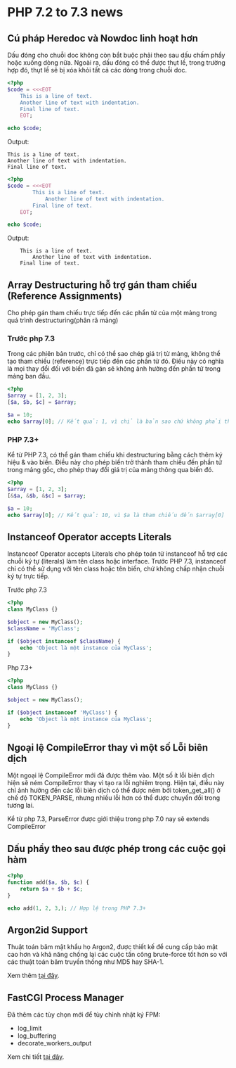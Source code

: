 # PHP 7.2 to 7.3 news

## Cú pháp Heredoc và Nowdoc linh hoạt hơn

Dấu đóng cho chuỗi doc không còn bắt buộc phải theo sau dấu chấm phẩy hoặc xuống dòng nữa.
Ngoài ra, dấu đóng có thể được thụt lề, trong trường hợp đó, thụt lề sẽ bị xóa khỏi tất cả các dòng trong chuỗi doc.

```php
<?php
$code = <<<EOT
    This is a line of text.
    Another line of text with indentation.
    Final line of text.
    EOT;

echo $code;
```

Output:

```text
This is a line of text.
Another line of text with indentation.
Final line of text.
```

```php
<?php
$code = <<<EOT
        This is a line of text.
            Another line of text with indentation.
        Final line of text.
    EOT;

echo $code;
```

Output:

```text
    This is a line of text.
        Another line of text with indentation.
    Final line of text.
```

## Array Destructuring hỗ trợ gán tham chiếu (Reference Assignments)

Cho phép gán tham chiếu trực tiếp đến các phần tử của một mảng trong quá trình destructuring(phân rã mảng)

### Trước php 7.3

Trong các phiên bản trước, chỉ có thể sao chép giá trị từ mảng, không thể tạo tham chiếu (reference) trực tiếp đến các phần tử đó.
Điều này có nghĩa là mọi thay đổi đối với biến đã gán sẽ không ảnh hưởng đến phần tử trong mảng ban đầu.

```php
<?php
$array = [1, 2, 3];
[$a, $b, $c] = $array;

$a = 10;
echo $array[0]; // Kết quả: 1, vì chỉ là bản sao chứ không phải tham chiếu
```

### PHP 7.3+

Kể từ PHP 7.3, có thể gán tham chiếu khi destructuring bằng cách thêm ký hiệu & vào biến.
Điều này cho phép biến trở thành tham chiếu đến phần tử trong mảng gốc, cho phép thay đổi giá trị của mảng thông qua biến đó.

```php
<?php
$array = [1, 2, 3];
[&$a, &$b, &$c] = $array;

$a = 10;
echo $array[0]; // Kết quả: 10, vì $a là tham chiếu đến $array[0]

```

## Instanceof Operator accepts Literals

Instanceof Operator accepts Literals cho phép toán tử instanceof hỗ trợ các chuỗi ký tự (literals) làm tên class hoặc interface.
Trước PHP 7.3, instanceof chỉ có thể sử dụng với tên class hoặc tên biến, chứ không chấp nhận chuỗi ký tự trực tiếp.

Trước php 7.3

```php
<?php
class MyClass {}

$object = new MyClass();
$className = 'MyClass';

if ($object instanceof $className) {
    echo 'Object là một instance của MyClass';
}
```

Php 7.3+

```php
<?php
class MyClass {}

$object = new MyClass();

if ($object instanceof 'MyClass') {
    echo 'Object là một instance của MyClass';
}
```

## Ngoại lệ CompileError thay vì một số Lỗi biên dịch

Một ngoại lệ CompileError mới đã được thêm vào.
Một số ít lỗi biên dịch hiện sẽ ném CompileError thay vì tạo ra lỗi nghiêm trọng.
Hiện tại, điều này chỉ ảnh hưởng đến các lỗi biên dịch có thể được ném bởi token_get_all() ở chế độ TOKEN_PARSE, nhưng nhiều lỗi hơn có thể được chuyển đổi trong tương lai.

Kể từ php 7.3, ParseError được giới thiệu trong php 7.0 nay sẽ extends CompileError

## Dấu phẩy theo sau được phép trong các cuộc gọi hàm

```php
<?php
function add($a, $b, $c) {
    return $a + $b + $c;
}

echo add(1, 2, 3,); // Hợp lệ trong PHP 7.3+
```

## Argon2id Support

Thuật toán băm mật khẩu họ Argon2, được thiết kế để cung cấp bảo mật cao hơn và khả năng chống lại các cuộc tấn công brute-force tốt hơn so với các thuật toán băm truyền thống như MD5 hay SHA-1.

Xem thêm [tại đây](https://www.php.net/manual/en/migration73.new-features.php#migration73.new-features.core.argon2id).

## FastCGI Process Manager

Đã thêm các tùy chọn mới để tùy chỉnh nhật ký FPM:

- log_limit
- log_buffering
- decorate_workers_output

Xem chi tiết [tại đây](https://www.php.net/manual/en/migration73.new-features.php#migration73.new-features.fpm).

